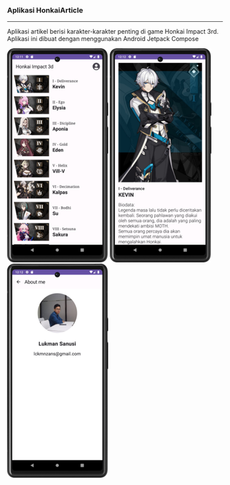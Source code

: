 ### Aplikasi HonkaiArticle
---
Aplikasi artikel berisi karakter-karakter penting di game Honkai Impact 3rd.<br/>
Aplikasi ini dibuat dengan menggunakan Android Jetpack Compose

<img height="500px" src=".assets/Screenshot_20230630_001155.png">
<img height="500px" src=".assets/Screenshot_20230630_001206.png">
<img height="500px" src=".assets/Screenshot_20230630_001251.png">